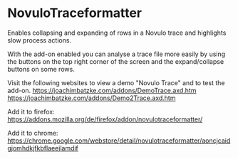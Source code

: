 # NovuloTraceformatter
Enables collapsing and expanding of rows in a Novulo trace and highlights slow process actions.

With the add-on enabled you can analyse a trace file more easily by using the buttons on the top right corner of the screen and the expand/collapse buttons on some rows.

Visit the following websites to view a demo "Novulo Trace" and to test the add-on.
https://joachimbatzke.com/addons/DemoTrace.axd.htm
https://joachimbatzke.com/addons/Demo2Trace.axd.htm

Add it to firefox:
https://addons.mozilla.org/de/firefox/addon/novulotraceformatter/

Add it to chrome:
https://chrome.google.com/webstore/detail/novulotraceformatter/aoncjcaidgjomhdkjfkbflaeejlamdif
